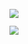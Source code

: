 ![](https://www.nta.go.jp/tmp/12016a9b-a215-4773-b0d0-033220abdddf/images/6fe59581593d1406b637f561a33cb2b10ae1cc283a299fef9d371bdb89838471.jpg)

![](https://www.nta.go.jp/tmp/12016a9b-a215-4773-b0d0-033220abdddf/images/7cf95680acfd323678baa71d92aa8b4777e492b6b2c2c71a2f7c5e4035ba762a.jpg)